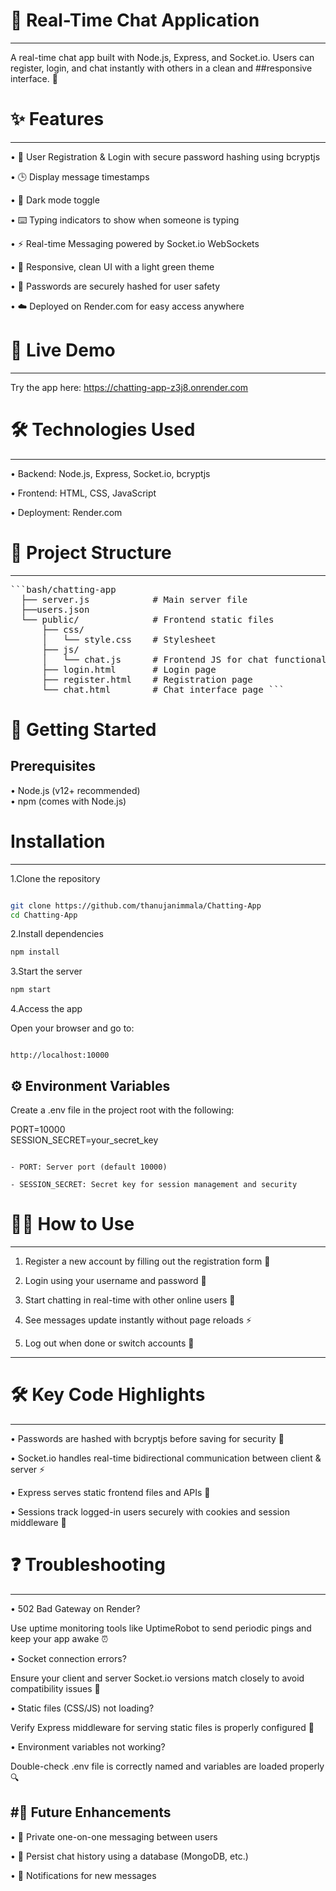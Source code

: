 # 💬 Real-Time Chat Application
---
 A real-time chat app built with Node.js, Express, and Socket.io.
Users can register, login, and chat instantly with others in a clean and ##responsive interface. 🚀


# ✨ Features
---
 • 📝 User Registration & Login with secure password hashing using bcryptjs

 • 🕒 Display message timestamps

 • 🌙 Dark mode toggle

 • ⌨️ Typing indicators to show when someone is typing

 • ⚡ Real-time Messaging powered by Socket.io WebSockets

 • 🎨 Responsive, clean UI with a light green theme

 • 🔐 Passwords are securely hashed for user safety

 • ☁️ Deployed on Render.com for easy access anywhere


# 🔗 Live Demo
---
  Try the app here:
  https://chatting-app-z3j8.onrender.com


# 🛠 Technologies Used
---
• Backend: Node.js, Express, Socket.io, bcryptjs

• Frontend: HTML, CSS, JavaScript

• Deployment: Render.com



# 📂 Project Structure
---
<pre>```bash/chatting-app
  ├── server.js            # Main server file
  ├──users.json
  └── public/              # Frontend static files
      ├── css/
      │   └── style.css    # Stylesheet
      ├── js/
      │   └── chat.js      # Frontend JS for chat functionality
      ├── login.html       # Login page
      ├── register.html    # Registration page
      └── chat.html        # Chat interface page ```</pre>


# 🚀 Getting Started

## Prerequisites

• Node.js (v12+ recommended)   
• npm (comes with Node.js)

# Installation
---
1.Clone the repository

```bash

git clone https://github.com/thanujanimmala/Chatting-App
cd Chatting-App
```

2.Install dependencies

```bash
npm install
```

3.Start the server

```bash
npm start
```

4.Access the app

Open your browser and go to:

```arduino

http://localhost:10000
```

## ⚙️ Environment Variables

Create a .env file in the project root with the following:


PORT=10000  
SESSION_SECRET=your_secret_key

```pgsql

- PORT: Server port (default 10000)  

- SESSION_SECRET: Secret key for session management and security
```

# 🧑‍💻 How to Use
---
1. Register a new account by filling out the registration form 📝

2. Login using your username and password 🔐

3. Start chatting in real-time with other online users 💬

4. See messages update instantly without page reloads ⚡

5. Log out when done or switch accounts 🔄
---

# 🛠 Key Code Highlights
---
• Passwords are hashed with bcryptjs before saving for security 🔐

• Socket.io handles real-time bidirectional communication between client & server ⚡

• Express serves static frontend files and APIs 🚦

• Sessions track logged-in users securely with cookies and session middleware 🔑


# ❓ Troubleshooting
---
• 502 Bad Gateway on Render?

Use uptime monitoring tools like UptimeRobot to send periodic pings and keep your app awake ⏰

• Socket connection errors?

Ensure your client and server Socket.io versions match closely to avoid compatibility issues 🔄

• Static files (CSS/JS) not loading?

Verify Express middleware for serving static files is properly configured 📂

• Environment variables not working?

Double-check .env file is correctly named and variables are loaded properly 🔍


#🚧 Future Enhancements
---
• 🔐 Private one-on-one messaging between users

• 💾 Persist chat history using a database (MongoDB, etc.)

• 🔔 Notifications for new messages




